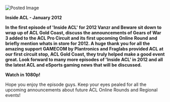 ![Posted Image](http://img541.imageshack.us/img541/2683/insideacl.png)

 



**Inside ACL - January 2012**





**In the first episode of 'Inside ACL' for 2012 Vanzr and Beware sit down to wrap up of ACL Gold Coast, discuss the announcements of Gears of War 3 added to the ACL Pro Circuit and its first upcoming Online Round and briefly mention whats in store for 2012.  A huge thank you for all the amazing support GAMECOM by Plantronics and Fraglabs provided ACL at our first circuit stop, ACL Gold Coast, they truly helped make a good event great. Look forward to many more episodes of 'Inside ACL' in 2012 and all the latest ACL and eSports gaming news that will be discussed.**








**Watch in 1080p!**





Hope you enjoy the episode guys. Keep your eyes pealed for all the upcoming announcements about future ACL Online Rounds and Regional events!